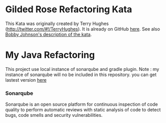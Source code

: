 # Gilded Rose Refactoring Kata

This Kata was originally created by Terry Hughes (http://twitter.com/#!/TerryHughes). 
It is already on GitHub [here](https://github.com/NotMyself/GildedRose). 
See also [Bobby Johnson's description of the kata](http://iamnotmyself.com/2011/02/13/refactor-this-the-gilded-rose-kata/).

# My Java Refactoring
This project use local instance of sonarqube and gradle plugin. 
Note : my instance of sonarqube will no be included in this repository.
you can get  lastest version  [here](https://www.sonarqube.org/downloads/)

### Sonarqube
Sonarqube is an open source platform for continuous inspection of code quality to perform automatic reviews with static analysis of code to detect bugs, code smells and security vulnerabilities.
